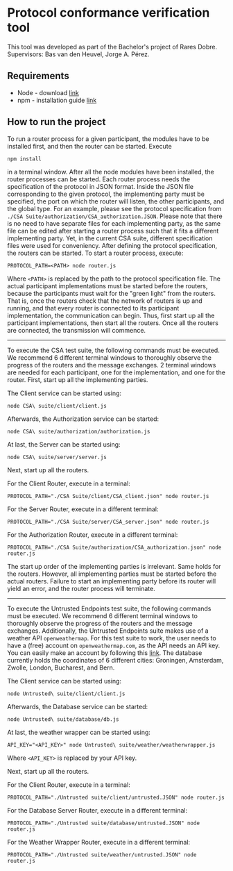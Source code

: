 # Protocol conformance verification tool
This tool was developed as part of the Bachelor's project of Rares Dobre. Supervisors: Bas van den Heuvel, Jorge A. Pérez.


## Requirements
- Node - download [link](https://nodejs.org/en/download/)
- npm - installation guide [link](https://docs.npmjs.com/downloading-and-installing-node-js-and-npm)

## How to run the project
To run a router process for a given participant, the modules have to be installed first, and then the router can be started. Execute

```
npm install
``` 

in a terminal window. After all the node modules have been installed, the router processes can be started. Each router process needs the specification of the protocol in JSON format. Inside the JSON file corresponding to the given protocol, the implementing party must be specified, the port on which the router will listen, the other participants, and the global type. For an example, please see the protocol specification from `./CSA Suite/authorization/CSA_authorization.JSON`. Please note that there is no need to have separate files for each implementing party, as the same file can be edited after starting a router process such that it fits a different implementing party. Yet, in the current CSA suite, different specification files were used for conveniency. After defining the protocol specification, the routers can be started. To start a router process, execute:

```
PROTOCOL_PATH=<PATH> node router.js
```

Where `<PATH>` is replaced by the path to the protocol specification file. The actual participant implementations must be started before the routers, because the participants must wait for the "green light" from the routers. That is, once the routers check that the network of routers is up and running, and that every router is connected to its participant implementation, the communication can begin. Thus, first start up all the participant implementations, then start all the routers. Once all the routers are connected, the transmission will commence.

--- 
To execute the CSA test suite, the following commands must be executed. We recommend 6 different terminal windows to thoroughly observe the progress of the routers and the message exchanges. 2 terminal windows are needed for each participant, one for the implementation, and one for the router. First, start up all the implementing parties.

The Client service can be started using: 
```
node CSA\ suite/client/client.js
```

Afterwards, the Authorization service can be started:
```
node CSA\ suite/authorization/authorization.js
```

At last, the Server can be started using:
```
node CSA\ suite/server/server.js
```

Next, start up all the routers.

For the Client Router, execute in a terminal:
```
PROTOCOL_PATH="./CSA Suite/client/CSA_client.json" node router.js
```
For the Server Router, execute in a different terminal:
```
PROTOCOL_PATH="./CSA Suite/server/CSA_server.json" node router.js
```
For the Authorization Router, execute in a different terminal:
```
PROTOCOL_PATH="./CSA Suite/authorization/CSA_authorization.json" node router.js
```

The start up order of the implementing parties is irrelevant. Same holds for the routers. However, all implementing parties must be started before the actual routers. Failure to start an implementing party before its router will yield an error, and the router process will terminate. 

--- 
To execute the Untrusted Endpoints test suite, the following commands must be executed. We recommend 6 different terminal windows to thoroughly observe the progress of the routers and the message exchanges. Additionally, the Untrusted Endpoints suite makes use of a weather API `openweathermap`. For this test suite to work, the user needs to have a (free) account on `openweathermap.com`, as the API needs an API key. You can easily make an account by following this [link](https://home.openweathermap.org/users/sign_up). The database currently holds the coordinates of 6 different cities: Groningen, Amsterdam, Zwolle, London, Bucharest, and Bern.

The Client service can be started using: 
```
node Untrusted\ suite/client/client.js
```

Afterwards, the Database service can be started:
```
node Untrusted\ suite/database/db.js
```

At last, the weather wrapper can be started using:
```
API_KEY="<API_KEY>" node Untrusted\ suite/weather/weatherwrapper.js
```
Where `<API_KEY>` is replaced by your API key. 

Next, start up all the routers.

For the Client Router, execute in a terminal:
```
PROTOCOL_PATH="./Untrusted suite/client/untrusted.JSON" node router.js
```
For the Database Server Router, execute in a different terminal:
```
PROTOCOL_PATH="./Untrusted suite/database/untrusted.JSON" node router.js
```
For the Weather Wrapper Router, execute in a different terminal:
```
PROTOCOL_PATH="./Untrusted suite/weather/untrusted.JSON" node router.js
```

